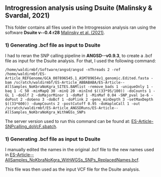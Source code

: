 ## **Introgression analysis using Dsuite (Malinsky & Svardal, 2021)**


This folder contains all files used in the Introgression analysis ran using the software **Dsuite v--0.4 r28** [Malinsky et al. (2021)](https://onlinelibrary.wiley.com/doi/10.1111/1755-0998.13265).

### 1) Generating .bcf file as input to Dsuite

I had to reran the SNP calling pipeline in **ANGSD--v0.9.3**, to create a .bcf file as input for the Dsuite analysis. For that, I used the following command:  
```
/home/waldirmbf/Software/angsd/angsd -nThreads 2 -ref /home/waldirmbf/ES-Article_REFGenome/GCA_007896545.1_ASM789654v1_genomic.Edited.fasta -bam /scratch/waldirmbf/ES-Article_ABBABABA/ES-Article--AllSamples_NoKbraNoKgra_SITES.BAMlist -remove_bads 1 -uniqueOnly 1 -baq 1 -C 50 -minMapQ 30 -minQ 20 -minInd $((33*95/100)) -doCounts 1 -GL 1 -doGlf 2 -doMajorMinor 1 -doMaf 1 -MinMaf 0.04 -SNP_pval 1e-6 -doPost 2 -doGeno 3 -doBcf 1 -doPlink 2 -geno_minDepth 3 -setMaxDepth $((33*600)) -dumpCounts 2 -postCutoff 0.95 -doHaploCall 1 -out /scratch/waldirmbf/ES-Article_ANGSDRuns/ES-Article--AllSamples_NoKbraNoKgra_WithWGSs_SNPs
```
The server version used to run this command can be found at: [ES-Article-SNPcalling_doVcF.sbatch](ES-Article-SNPcalling_doVcF.sbatch).

### 1) Generating .bcf file as input to Dsuite
I manually edited the names in the original .bcf file to the new names used in [ES-Article--AllSamples_NoKbraNoKgra_WithWGSs_SNPs_ReplacedNames.bcf](ES-Article--AllSamples_NoKbraNoKgra_WithWGSs_SNPs_ReplacedNames.bcf).

This file was then used as the input VCF file for the Dsuite analysis.
